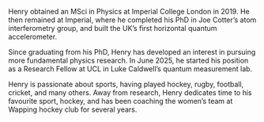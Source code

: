 Henry obtained an MSci in Physics at Imperial College London in 2019. He then remained at Imperial, where he completed his PhD in Joe Cotter’s atom interferometry group, and built the UK’s first horizontal quantum accelerometer.

Since graduating from his PhD, Henry has developed an interest in pursuing more fundamental physics research. In June 2025, he started his position as a Research Fellow at UCL in Luke Caldwell’s quantum measurement lab.

Henry is passionate about sports, having played hockey, rugby, football, cricket, and many others. Away from research, Henry dedicates time to his favourite sport, hockey, and has been coaching the women’s team at Wapping hockey club for several years.
